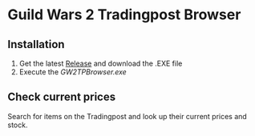 # Guild Wars 2 Tradingpost Browser

## Installation
1. Get the latest [Release](https://github.com/NilsSchoene/GW2TPBrowser/releases) and download the .EXE file
2. Execute the *GW2TPBrowser.exe*

## Check current prices
Search for items on the Tradingpost and look up their current prices and stock.
